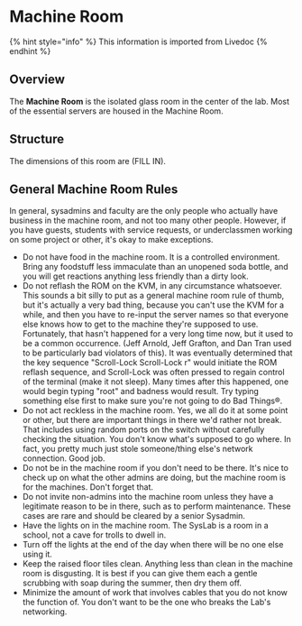 # Machine Room

{% hint style="info" %}
This information is imported from Livedoc
{% endhint %}

## Overview

The **Machine Room** is the isolated glass room in the center of the lab. Most of the essential servers are housed in the Machine Room.

## Structure

The dimensions of this room are \(FILL IN\).

## General Machine Room Rules

In general, sysadmins and faculty are the only people who actually have business in the machine room, and not too many other people. However, if you have guests, students with service requests, or underclassmen working on some project or other, it's okay to make exceptions.

* Do not have food in the machine room. It is a controlled environment. Bring any foodstuff less immaculate than an unopened soda bottle, and you will get reactions anything less friendly than a dirty look.
* Do not reflash the ROM on the KVM, in any circumstance whatsoever. This sounds a bit silly to put as a general machine room rule of thumb, but it's actually a very bad thing, because you can't use the KVM for a while, and then you have to re-input the server names so that everyone else knows how to get to the machine they're supposed to use. Fortunately, that hasn't happened for a very long time now, but it used to be a common occurrence. \(Jeff Arnold, Jeff Grafton, and Dan Tran used to be particularly bad violators of this\). It was eventually determined that the key sequence "Scroll-Lock Scroll-Lock r" would initiate the ROM reflash sequence, and Scroll-Lock was often pressed to regain control of the terminal \(make it not sleep\). Many times after this happened, one would begin typing "root" and badness would result. Try typing something else first to make sure you're not going to do Bad Things®.
* Do not act reckless in the machine room. Yes, we all do it at some point or other, but there are important things in there we'd rather not break. That includes using random ports on the switch without carefully checking the situation. You don't know what's supposed to go where. In fact, you pretty much just stole someone/thing else's network connection. Good job.
* Do not be in the machine room if you don't need to be there. It's nice to check up on what the other admins are doing, but the machine room is for the machines. Don't forget that.
* Do not invite non-admins into the machine room unless they have a legitimate reason to be in there, such as to perform maintenance. These cases are rare and should be cleared by a senior Sysadmin.
* Have the lights on in the machine room. The SysLab is a room in a school, not a cave for trolls to dwell in.
* Turn off the lights at the end of the day when there will be no one else using it.
* Keep the raised floor tiles clean. Anything less than clean in the machine room is disgusting. It is best if you can give them each a gentle scrubbing with soap during the summer, then dry them off.
* Minimize the amount of work that involves cables that you do not know the function of. You don't want to be the one who breaks the Lab's networking.

